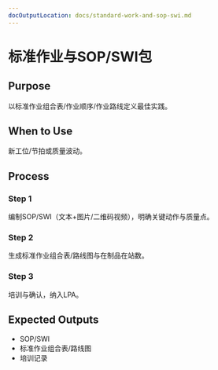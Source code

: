 ```yaml
---
docOutputLocation: docs/standard-work-and-sop-swi.md
---
```


# 标准作业与SOP/SWI包

## Purpose

以标准作业组合表/作业顺序/作业路线定义最佳实践。

## When to Use

新工位/节拍或质量波动。

## Process

### Step 1

编制SOP/SWI（文本+图片/二维码视频），明确关键动作与质量点。

### Step 2

生成标准作业组合表/路线图与在制品在站数。

### Step 3

培训与确认，纳入LPA。

## Expected Outputs

- SOP/SWI
- 标准作业组合表/路线图
- 培训记录
